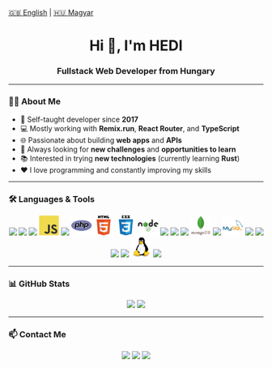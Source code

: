 [🇬🇧 English](README.md) | [🇭🇺 Magyar](README.hu.md)

<h1 align="center">Hi 👋, I'm HEDI</h1>
<h3 align="center">Fullstack Web Developer from Hungary</h3>

---

### 🧑‍💻 About Me
- 🚀 Self-taught developer since **2017**
- 💻 Mostly working with **Remix.run**, **React Router**, and **TypeScript**
- 🌐 Passionate about building **web apps** and **APIs**
- 🎯 Always looking for **new challenges** and **opportunities to learn**
- 📚 Interested in trying **new technologies** (currently learning **Rust**)
- ❤️ I love programming and constantly improving my skills

---

### 🛠️ Languages & Tools
<p align="center">
<a href="https://react.dev" target="_blank"><img src="https://react.dev/favicon.ico" width="40"/></a>
<a href="https://remix.run" target="_blank"><img src="https://remix.run/favicon-128.png" width="40"/></a>
<a href="https://angular.io" target="_blank"><img src="https://angular.io/assets/images/logos/angular/angular.svg" width="40"/></a>
<a href="https://developer.mozilla.org/en-US/docs/Web/JavaScript" target="_blank"><img src="https://raw.githubusercontent.com/devicons/devicon/master/icons/javascript/javascript-original.svg" width="40"/></a>
<a href="https://www.typescriptlang.org/" target="_blank"><img src="https://www.typescriptlang.org/icons/icon-512x512.png" width="40"/></a>
<a href="https://www.php.net" target="_blank"><img src="https://raw.githubusercontent.com/devicons/devicon/master/icons/php/php-original.svg" width="40"/></a>
<a href="https://developer.mozilla.org/en-US/docs/Web/HTML" target="_blank"><img src="https://raw.githubusercontent.com/devicons/devicon/master/icons/html5/html5-original-wordmark.svg" width="40"/></a>
<a href="https://www.w3schools.com/css/" target="_blank"><img src="https://raw.githubusercontent.com/devicons/devicon/master/icons/css3/css3-original-wordmark.svg" width="40"/></a>
<a href="https://nodejs.org" target="_blank"><img src="https://raw.githubusercontent.com/devicons/devicon/master/icons/nodejs/nodejs-original-wordmark.svg" width="40"/></a>
<a href="https://expressjs.com" target="_blank"><img src="https://expressjs.com/images/favicon.png" width="40"/></a>
<a href="https://fastify.dev" target="_blank"><img src="https://avatars.githubusercontent.com/u/24939410?s=200&v=4" width="40"/></a>
<a href="https://sequelize.org/" target="_blank"><img src="https://avatars.githubusercontent.com/u/3591786?s=200&v=4" width="40"/></a>
<a href="https://www.mongodb.com/" target="_blank"><img src="https://raw.githubusercontent.com/devicons/devicon/master/icons/mongodb/mongodb-original-wordmark.svg" width="40"/></a>
<a href="https://mariadb.org/" target="_blank"><img src="https://www.vectorlogo.zone/logos/mariadb/mariadb-icon.svg" width="40"/></a>
<a href="https://www.mysql.com/" target="_blank"><img src="https://raw.githubusercontent.com/devicons/devicon/master/icons/mysql/mysql-original-wordmark.svg" width="40"/></a>
<a href="https://www.rust-lang.org/" target="_blank"><img src="https://www.rust-lang.org/logos/rust-logo-512x512.png" width="40"/></a>
<a href="https://nginx.org/" target="_blank"><img src="https://images.icon-icons.com/2699/PNG/512/nginx_logo_icon_169915.png" width="40"/></a>
<a href="https://httpd.apache.org/" target="_blank"><img src="https://download.logo.wine/logo/Apache_HTTP_Server/Apache_HTTP_Server-Logo.wine.png" width="80"/></a>
<a href="https://git-scm.com/" target="_blank"><img src="https://www.vectorlogo.zone/logos/git-scm/git-scm-icon.svg" width="40"/></a>
<a href="https://www.linux.org/" target="_blank"><img src="https://raw.githubusercontent.com/devicons/devicon/master/icons/linux/linux-original.svg" width="40"/></a>
<a href="https://www.debian.org/" target="_blank"><img src="https://www.debian.org/favicon.ico" width="40"/></a>
</p>

---

### 📊 GitHub Stats
<p align="center">
<img src="https://github-readme-stats.vercel.app/api?username=Hedi&show_icons=true&theme=radical" height="165"/>
<img src="https://github-readme-stats.vercel.app/api/top-langs/?username=Hedi&layout=compact&theme=radical" height="165"/>
</p>

---

### 📫 Contact Me
<p align="center">
<a href="https://dev.otamoon.hu" target="_blank"><img src="https://img.shields.io/badge/Portfolio-000000?style=for-the-badge&logo=About.me&logoColor=white"/></a>
<a href="mailto:dev@otamoon.hu" target="_blank"><img src="https://img.shields.io/badge/Email-0078D4?style=for-the-badge&logo=microsoft-outlook&logoColor=white"/></a>
<a href="https://github.com/Hedi" target="_blank"><img src="https://img.shields.io/badge/GitHub-181717?style=for-the-badge&logo=github&logoColor=white"/></a>
</p>
